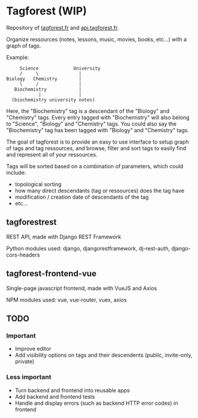 # Tagforest (WIP)

Repository of [tagforest.fr](https://tagforest.fr) and [api.tagforest.fr](https://api.tagforest.fr).

Organize ressources (notes, lessons, music, movies, books, etc...) with a graph of tags.

Example:

```
     Science             University
     /     \               |  
Biology   Chemistry        |  
     \     /               |  
   Biochemistry            |  
            |              |  
  (biochemistry university notes)
```

Here, the "Biochemistry" tag is a descendant of the "Biology" and "Chemistry" tags. Every
entry tagged with "Biochemistry" will also belong to "Science", "Biology" and "Chemistry"
tags.
You could also say the "Biochemistry" tag has been tagged with "Biology" and "Chemistry"
tags. 

The goal of tagforest is to provide an easy to use interface to setup graph of tags and
tag ressources, and browse, filter and sort tags to easily find and represent all of 
your ressources.

Tags will be sorted based on a combination of parameters, which could include:
- topological sorting
- how many direct descendants (tag or ressources) does the tag have
- modification / creation date of descendants of the tag
- etc...

## tagforestrest

REST API, made with Django REST Framework

Python modules used: django, djangorestframework, dj-rest-auth, django-cors-headers

## tagforest-frontend-vue

Single-page javascript frontend, made with VueJS and Axios

NPM modules used: vue, vue-router, vuex, axios

## TODO

### Important

- Improve editor
- Add visibility options on tags and their descendents (public, invite-only, private)

### Less important

- Turn backend and frontend into reusable apps
- Add backend and frontend tests
- Handle and display errors (such as backend HTTP error codes) in frontend
